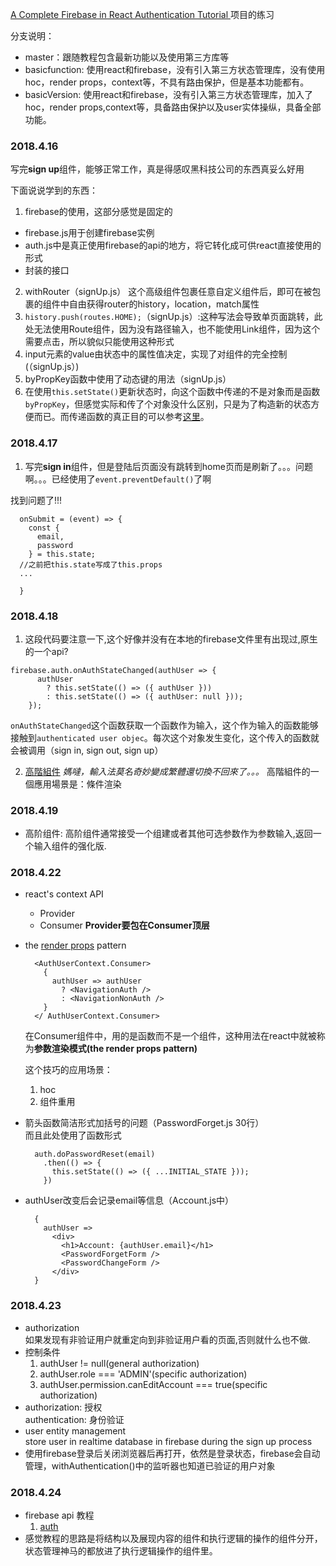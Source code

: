 [A Complete Firebase in React Authentication Tutorial ](https://www.robinwieruch.de/complete-firebase-authentication-react-tutorial/)项目的练习

分支说明：
- master：跟随教程包含最新功能以及使用第三方库等
- basicfunction: 使用react和firebase，没有引入第三方状态管理库，没有使用hoc，render props，context等，不具有路由保护，但是基本功能都有。
- basicVersion: 使用react和firebase，没有引入第三方状态管理库，加入了hoc，render props,context等，具备路由保护以及user实体操纵，具备全部功能。

### 2018.4.16

写完**sign up**组件，能够正常工作，真是得感叹黑科技公司的东西真妥么好用

下面说说学到的东西：

1. firebase的使用，这部分感觉是固定的
  - firebase.js用于创建firebase实例
  - auth.js中是真正使用firebase的api的地方，将它转化成可供react直接使用的形式
  - 封装的接口
2. withRouter（signUp.js）
  这个高级组件包裹任意自定义组件后，即可在被包裹的组件中自由获得router的history，location，match属性
3. `history.push(routes.HOME);`（signUp.js）:这种写法会导致单页面跳转，此处无法使用Route组件，因为没有路径输入，也不能使用Link组件，因为这个需要点击，所以貌似只能使用这种形式
4. input元素的value由状态中的属性值决定，实现了对组件的完全控制(（signUp.js）)
5. byPropKey函数中使用了动态键的用法（signUp.js）
6. 在使用`this.setState()`更新状态时，向这个函数中传递的不是对象而是函数`byPropKey`，但感觉实际和传了个对象没什么区别，只是为了构造新的状态方便而已。而传递函数的真正目的可以参考[这里](https://juejin.im/entry/5873b04f61ff4b006d4d45f7)。

### 2018.4.17

1. 写完**sign in**组件，但是登陆后页面没有跳转到home页而是刷新了。。。问题啊。。。已经使用了`event.preventDefault()`了啊

找到问题了!!!
```
  onSubmit = (event) => {
    const {
      email,
      password
    } = this.state;
  //之前把this.state写成了this.props
  ...

  }
```

### 2018.4.18

1. 这段代码要注意一下,这个好像并没有在本地的firebase文件里有出现过,原生的一个api?
  ```
  firebase.auth.onAuthStateChanged(authUser => {
        authUser
          ? this.setState(() => ({ authUser }))
          : this.setState(() => ({ authUser: null }));
      });
  ```

`onAuthStateChanged`这个函数获取一个函数作为输入，这个作为输入的函数能够接触到`authenticated user objec`。每次这个对象发生变化，这个传入的函数就会被调用（sign in, sign out, sign up）

2. [高階組件](https://www.robinwieruch.de/gentle-introduction-higher-order-components/)
*媽噠，輸入法莫名奇妙變成繁體還切換不回來了。。。*
高階組件的一個應用場景是：條件渲染

### 2018.4.19
- 高阶组件: 高阶组件通常接受一个组建或者其他可选参数作为参数输入,返回一个输入组件的强化版.

### 2018.4.22
  - react's context API
    - Provider
    - Consumer
    **Provider要包在Consumer顶层**
  - the [render props](https://reactjs.org/docs/render-props.html) pattern
    ```
      <AuthUserContext.Consumer>
        {
          authUser => authUser
            ? <NavigationAuth />
            : <NavigationNonAuth />
        }
      </ AuthUserContext.Consumer>
    ```
    在Consumer组件中，用的是函数而不是一个组件，这种用法在react中就被称为**参数渲染模式(the render props pattern)**

    这个技巧的应用场景：
      1. hoc
      2. 组件重用
  - 箭头函数简洁形式加括号的问题（PasswordForget.js 30行）  
    而且此处使用了函数形式
    ```
      auth.doPasswordReset(email)
        .then(() => {
          this.setState(() => ({ ...INITIAL_STATE }));
        })
    ```
  - authUser改变后会记录email等信息（Account.js中）
    ```
      {
        authUser =>
          <div>
            <h1>Account: {authUser.email}</h1>
            <PasswordForgetForm />
            <PasswordChangeForm />
          </div>
      }
    ```
### 2018.4.23
  - authorization  
    如果发现有非验证用户就重定向到非验证用户看的页面,否则就什么也不做.
  - 控制条件
    1. authUser != null(general authorization)
    2. authUser.role === 'ADMIN'(specific authorization)
    3. authUser.permission.canEditAccount === true(specific authorization)
  - authorization: 授权  
    authentication: 身份验证
  - user entity management  
    store user in realtime database in firebase during the sign up process
  - 使用firebase登录后关闭浏览器后再打开，依然是登录状态，firebase会自动管理，withAuthentication()中的监听器也知道已验证的用户对象
### 2018.4.24
  - firebase api 教程
    1. [auth](https://firebase.google.com/docs/auth/web/start?authuser=0)
  - 感觉教程的思路是将结构以及展现内容的组件和执行逻辑的操作的组件分开，状态管理神马的都放进了执行逻辑操作的组件里。
